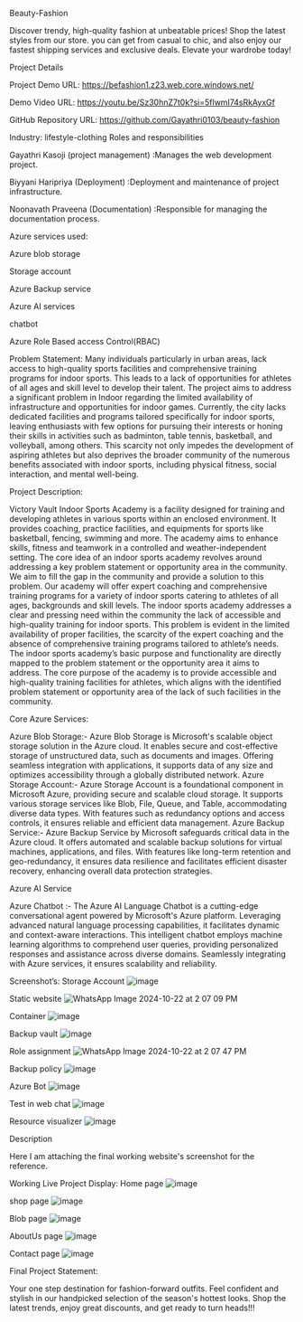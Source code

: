 Beauty-Fashion

Discover trendy, high-quality fashion at unbeatable prices! Shop the latest styles from our store. you can get from casual to chic, and also enjoy our fastest shipping services and exclusive deals. Elevate your wardrobe today!

Project Details

Project Demo URL: https://befashion1.z23.web.core.windows.net/

Demo Video URL: https://youtu.be/Sz30hnZ7t0k?si=5flwmI74sRkAyxGf

GitHub Repository URL: https://github.com/Gayathri0103/beauty-fashion

Industry: lifestyle-clothing Roles and responsibilities

Gayathri Kasoji (project management) :Manages the web development project.

Biyyani Haripriya (Deployment) :Deployment and maintenance of project infrastructure.

Noonavath Praveena (Documentation) :Responsible for managing the documentation process.

Azure services used:

Azure blob storage

Storage account

Azure Backup service

Azure AI services

chatbot

Azure Role Based access Control(RBAC)

Problem Statement: Many individuals particularly in urban areas, lack access to high-quality sports facilities and comprehensive training programs for indoor sports. This leads to a lack of opportunities for athletes of all ages and skill level to develop their talent. The project aims to address a significant problem in Indoor regarding the limited availability of infrastructure and opportunities for indoor games. Currently, the city lacks dedicated facilities and programs tailored specifically for indoor sports, leaving enthusiasts with few options for pursuing their interests or honing their skills in activities such as badminton, table tennis, basketball, and volleyball, among others. This scarcity not only impedes the development of aspiring athletes but also deprives the broader community of the numerous benefits associated with indoor sports, including physical fitness, social interaction, and mental well-being.

Project Description:

Victory Vault Indoor Sports Academy is a facility designed for training and developing athletes in various sports within an enclosed environment. It provides coaching, practice facilities, and equipments for sports like basketball, fencing, swimming and more. The academy aims to enhance skills, fitness and teamwork in a controlled and weather-independent setting. The core idea of an indoor sports academy revolves around addressing a key problem statement or opportunity area in the community. We aim to fill the gap in the community and provide a solution to this problem. Our academy will offer expert coaching and comprehensive training programs for a variety of indoor sports catering to athletes of all ages, backgrounds and skill levels. The indoor sports academy addresses a clear and pressing need within the community the lack of accessible and high-quality training for indoor sports. This problem is evident in the limited availability of proper facilities, the scarcity of the expert coaching and the absence of comprehensive training programs tailored to athlete’s needs. The indoor sports academy’s basic purpose and functionality are directly mapped to the problem statement or the opportunity area it aims to address. The core purpose of the academy is to provide accessible and high-quality training facilities for athletes, which aligns with the identified problem statement or opportunity area of the lack of such facilities in the community.

Core Azure Services:

Azure Blob Storage:- Azure Blob Storage is Microsoft's scalable object storage solution in the Azure cloud. It enables secure and cost-effective storage of unstructured data, such as documents and images. Offering seamless integration with applications, it supports data of any size and optimizes accessibility through a globally distributed network. Azure Storage Account:- Azure Storage Account is a foundational component in Microsoft Azure, providing secure and scalable cloud storage. It supports various storage services like Blob, File, Queue, and Table, accommodating diverse data types. With features such as redundancy options and access controls, it ensures reliable and efficient data management. Azure Backup Service:- Azure Backup Service by Microsoft safeguards critical data in the Azure cloud. It offers automated and scalable backup solutions for virtual machines, applications, and files. With features like long-term retention and geo-redundancy, it ensures data resilience and facilitates efficient disaster recovery, enhancing overall data protection strategies.

Azure AI Service

Azure Chatbot :- The Azure AI Language Chatbot is a cutting-edge conversational agent powered by Microsoft's Azure platform. Leveraging advanced natural language processing capabilities, it facilitates dynamic and context-aware interactions. This intelligent chatbot employs machine learning algorithms to comprehend user queries, providing personalized responses and assistance across diverse domains. Seamlessly integrating with Azure services, it ensures scalability and reliability.

Screenshot’s:
Storage Account
![image](https://github.com/user-attachments/assets/ba9b3a18-994d-437e-87b6-0a47804b18ce)

Static website 
![WhatsApp Image 2024-10-22 at 2 07 09 PM](https://github.com/user-attachments/assets/d0da2ae5-f892-4773-91e0-615da0c0175e)

Container 
![image](https://github.com/user-attachments/assets/9e9874e4-2185-473a-bc19-e734bc67eb6e)

Backup vault
![image](https://github.com/user-attachments/assets/68d3d1e7-c913-43c8-8e27-a5823440805e)

Role assignment 
![WhatsApp Image 2024-10-22 at 2 07 47 PM](https://github.com/user-attachments/assets/57dfaa5c-c886-4931-b999-9fe597727fd8)

Backup policy 
![image](https://github.com/user-attachments/assets/52b491ed-3a63-434d-864c-2b48f073f0f3)

Azure Bot
![image](https://github.com/user-attachments/assets/5844c5a1-2650-4d6e-b245-59cfdc8267e4)

Test in web chat
![image](https://github.com/user-attachments/assets/feff0d2b-5e3d-47e1-8e4b-b9e3b93e5f07)

Resource visualizer 
![image](https://github.com/user-attachments/assets/e4e31e0d-b31e-4815-b3ff-01d0628ae479)

Description

Here I am attaching the final working website's screenshot for the reference.

Working Live Project Display:
Home page
![image](https://github.com/user-attachments/assets/afb22227-1e14-4a48-ae0e-304b7a0c7f53)

shop page 
![image](https://github.com/user-attachments/assets/2af58fa7-a528-401c-9c53-37e4566eb71c)

Blob page 
![image](https://github.com/user-attachments/assets/d539366f-1123-461a-8028-d81d72e9d776)

AboutUs page
![image](https://github.com/user-attachments/assets/f871db1a-2d31-4629-bae6-63134fb2e2c8)

Contact page 
![image](https://github.com/user-attachments/assets/37516194-ed2b-4895-926f-508c43d35977)

Final Project Statement:

Your one step destination for fashion-forward outfits. Feel confident and stylish in our handpicked selection of the season's hottest looks. Shop the latest trends, enjoy great discounts, and get ready to turn heads!!!


